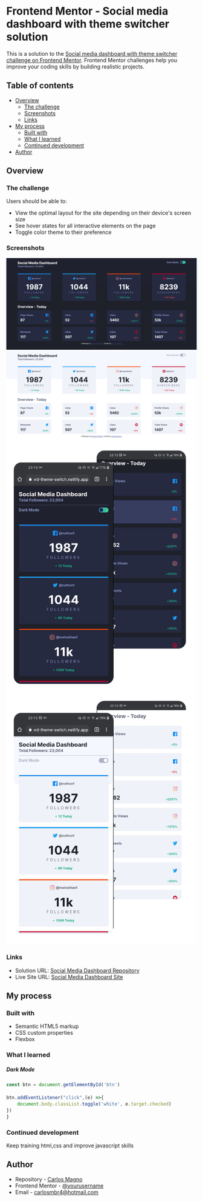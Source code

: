 # Frontend Mentor - Social media dashboard with theme switcher solution

This is a solution to the [Social media dashboard with theme switcher challenge on Frontend Mentor](https://www.frontendmentor.io/challenges/social-media-dashboard-with-theme-switcher-6oY8ozp_H). Frontend Mentor challenges help you improve your coding skills by building realistic projects. 

## Table of contents

- [Overview](#overview)
  - [The challenge](#the-challenge)
  - [Screenshots](#screenshot)
  - [Links](#links)
- [My process](#my-process)
  - [Built with](#built-with)
  - [What I learned](#what-i-learned)
  - [Continued development](#continued-development)
- [Author](#author)

## Overview

### The challenge

Users should be able to:

- View the optimal layout for the site depending on their device's screen size
- See hover states for all interactive elements on the page
- Toggle color theme to their preference

### Screenshots

![Desktop Dark](./screenshots/Desktop-dark.png)
![Desktop White](./screenshots/Desktop-white.png)
![Mobile Dark](./screenshots/Mobile-dark.png)
![Mobile White](./screenshots/Mobile-white.png)

### Links

- Solution URL: [Social Media Dashboard Repository](https://github.com/carlosmagno02/Social-media-dashboard-with-theme-switcher)
- Live Site URL: [Social Media Dashboard Site](https://social-media-dashboard-theme-switch.netlify.app/)

## My process

### Built with

- Semantic HTML5 markup
- CSS custom properties
- Flexbox

### What I learned

##### Dark Mode
```js
const btn = document.getElementById('btn')

btn.addEventListener("click",(e) =>{
    document.body.classList.toggle('white', e.target.checked)
})
}
```

### Continued development

Keep training html,css and improve javascript skills


## Author

- Repository - [Carlos Magno](https://github.com/carlosmagno02)
- Frontend Mentor - [@yourusername](https://www.frontendmentor.io/profile/carlosmagno02)
- Email - [carlosmbr4@hotmail.com](carlosmbr4@hotmail.com)
